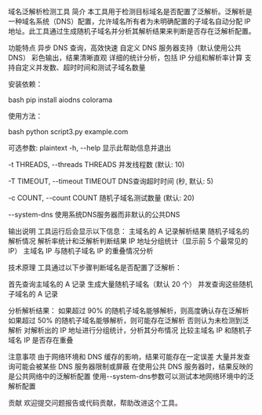 域名泛解析检测工具
简介
本工具用于检测目标域名是否配置了泛解析。泛解析是一种域名系统（DNS）配置，允许域名所有者为未明确配置的子域名自动分配 IP 地址。此工具通过生成随机子域名并分析其解析结果来判断是否存在泛解析配置。

功能特点
异步 DNS 查询，高效快速
自定义 DNS 服务器支持（默认使用公共 DNS）
彩色输出，结果清晰直观
详细的统计分析，包括 IP 分组和解析率计算
支持自定义并发数、超时时间和测试子域名数量

安装依赖：

bash
pip install aiodns colorama

使用方法：

bash
python script3.py example.com

可选参数:
plaintext
  -h, --help            显示此帮助信息并退出
  
  -t THREADS, --threads THREADS    并发线程数 (默认: 10)
                        
  -T TIMEOUT, --timeout TIMEOUT      DNS查询超时时间 (秒, 默认: 5)
                        
  -c COUNT, --count COUNT    随机子域名测试数量 (默认: 20)
                        
  --system-dns          使用系统DNS服务器而非默认的公共DNS
  
输出说明
工具运行后会显示以下信息：
主域名的 A 记录解析结果
随机子域名的解析情况
解析率统计和泛解析判断结果
IP 地址分组统计（显示前 5 个最常见的 IP）
主域名 IP 与随机子域名 IP 的重叠情况分析

技术原理
工具通过以下步骤判断域名是否配置了泛解析：

首先查询主域名的 A 记录
生成大量随机子域名（默认 20 个）
并发查询这些随机子域名的 A 记录

分析解析结果：
如果超过 90% 的随机子域名能够解析，则高度确认存在泛解析
如果超过 50% 的随机子域名能够解析，则可能存在泛解析
否则认为未检测到泛解析
对解析出的 IP 地址进行分组统计，分析其分布情况
比较主域名 IP 和随机子域名 IP 是否存在重叠

注意事项
由于网络环境和 DNS 缓存的影响，结果可能存在一定误差
大量并发查询可能会被某些 DNS 服务器限制或屏蔽
在使用公共 DNS 服务器时，结果反映的是公共网络中的泛解析配置
使用--system-dns参数可以测试本地网络环境中的泛解析配置

贡献
欢迎提交问题报告或代码贡献，帮助改进这个工具。
